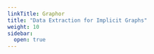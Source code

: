 ```yaml
---
linkTitle: Graphor
title: "Data Extraction for Implicit Graphs"
weight: 10
sidebar:
  open: true
---
```

